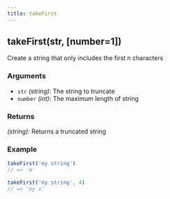```yaml
---
title: takeFirst
---
```


## takeFirst(str, [number=1])

Create a string that only includes the first n characters 


### Arguments
* `str` *(string)*: The string to truncate
* `number` *(int)*: The maximum length of string

### Returns
*(string)*: Returns a truncated string 


### Example
```js
takeFirst('my string')
// => 'm'

takeFirst('my string', 4)
// => 'my s'
```
